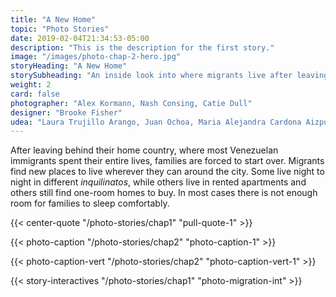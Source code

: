 ```yaml
---
title: "A New Home"
topic: "Photo Stories"
date: 2019-02-04T21:34:53-05:00
description: "This is the description for the first story."
image: "/images/photo-chap-2-hero.jpg"
storyHeading: "A New Home"
storySubheading: "An inside look into where migrants live after leaving home"
weight: 2
card: false
photographer: "Alex Kormann, Nash Consing, Catie Dull"
designer: "Brooke Fisher"
udea: "Laura Trujillo Arango, Juan Ochoa, Maria Alejandra Cardona Aizpurua"
---
```


After leaving behind their home country, where most Venezuelan immigrants spent their entire lives, families are forced to start over. Migrants find new places to live wherever they can around the city. Some live night to night in different <em>inquilinatos</em>, while others live in rented apartments and others still find one-room homes to buy. In most cases there is not enough room for families to sleep comfortably. 

{{< center-quote "/photo-stories/chap1" "pull-quote-1" >}}

<div class="photo__line"></div>

{{< photo-caption "/photo-stories/chap2" "photo-caption-1" >}}

<div class="photo__line"></div>

{{< photo-caption-vert "/photo-stories/chap2" "photo-caption-vert-1" >}}

<div class="photo__line"></div>

{{< story-interactives "/photo-stories/chap1" "photo-migration-int" >}}